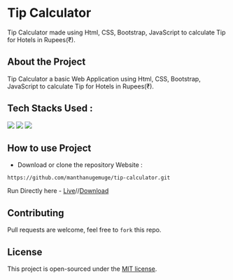 # Tip Calculator
Tip Calculator made using Html, CSS, Bootstrap, JavaScript to calculate Tip for Hotels in Rupees(₹).

## About the Project

Tip Calculator a basic Web Application using Html, CSS, Bootstrap, JavaScript to calculate Tip for Hotels in Rupees(₹).

## Tech Stacks Used :

<a target="_blank" href="https://www.w3schools.com/html/default.asp"><img src="https://img.shields.io/badge/html5%20-%23E34F26.svg?&style=for-the-badge&logo=html5&logoColor=white"></img></a>
<a target="_blank" href="https://www.w3schools.com/css/default.asp"><img src="https://img.shields.io/badge/css3%20-%231572B6.svg?&style=for-the-badge&logo=css3&logoColor=white"></img></a>
<a target="_blank" href="https://www.w3schools.com/js/default.asp"><img src="https://img.shields.io/badge/javascript%20-%23323330.svg?&style=for-the-badge&logo=javascript&logoColor=%23F7DF1E"></img></a>

## How to use Project

- Download or clone the repository Website : 
```
https://github.com/manthanugemuge/tip-calculator.git
```
Run Directly here - [Live](https://manthanugemuge.github.io/tip-calculator/)//[Download](https://github.com/ManthanUgemuge/tip-calculator/archive/refs/heads/main.zip)

## Contributing
Pull requests are welcome, feel free to ```fork``` this repo.

## License
This project is open-sourced under the [MIT license]().
